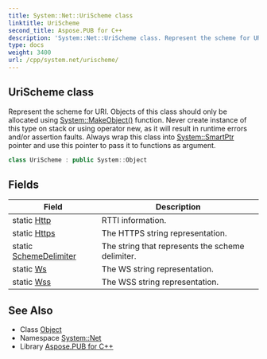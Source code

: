 ```yaml
---
title: System::Net::UriScheme class
linktitle: UriScheme
second_title: Aspose.PUB for C++
description: 'System::Net::UriScheme class. Represent the scheme for URI. Objects of this class should only be allocated using System::MakeObject() function. Never create instance of this type on stack or using operator new, as it will result in runtime errors and/or assertion faults. Always wrap this class into System::SmartPtr pointer and use this pointer to pass it to functions as argument in C++.'
type: docs
weight: 3400
url: /cpp/system.net/urischeme/
---
```

## UriScheme class


Represent the scheme for URI. Objects of this class should only be allocated using [System::MakeObject()](../../system/makeobject/) function. Never create instance of this type on stack or using operator new, as it will result in runtime errors and/or assertion faults. Always wrap this class into [System::SmartPtr](../../system/smartptr/) pointer and use this pointer to pass it to functions as argument.

```cpp
class UriScheme : public System::Object
```

## Fields

| Field | Description |
| --- | --- |
| static [Http](./http/) | RTTI information. |
| static [Https](./https/) | The HTTPS string representation. |
| static [SchemeDelimiter](./schemedelimiter/) | The string that represents the scheme delimiter. |
| static [Ws](./ws/) | The WS string representation. |
| static [Wss](./wss/) | The WSS string representation. |
## See Also

* Class [Object](../../system/object/)
* Namespace [System::Net](../)
* Library [Aspose.PUB for C++](../../)
